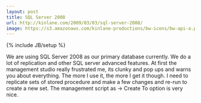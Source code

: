 ```yaml
---
layout: post
title: SQL Server 2008
url: http://kinlane.com/2009/03/03/sql-server-2008/
image: https://s3.amazonaws.com/kinlane-productions/bw-icons/bw-api-a.png
---
```

{% include JB/setup %}
<p>
     We are using SQL Server 2008 as our primary database currently. We do a lot of replication and other SQL server advanced features. At first the management studio really frustrated me, its clunky and pop ups and warns you about everything. The more I use it, the more I get it though. I need to replicate sets of stored procedure and make a few changes and re-run to create a new set. The management script as -&gt; Create To option is very nice.
</p>